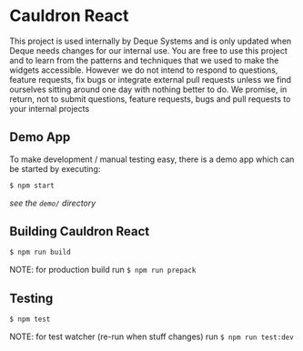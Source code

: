 # Cauldron React

This project is used internally by Deque Systems and is only updated when Deque needs changes for our internal use. You are free to use this project and to learn from the patterns and techniques that we used to make the widgets accessible. However we do not intend to respond to questions, feature requests, fix bugs or integrate external pull requests unless we find ourselves sitting around one day with nothing  better to do. We promise, in return, not to submit questions, feature requests, bugs and pull requests to your internal projects


## Demo App

To make development / manual testing easy, there is a demo app which can be started by executing:

```sh
$ npm start
```

_see the `demo/` directory_


## Building Cauldron React

```sh
$ npm run build
```

NOTE: for production build run `$ npm run prepack`

## Testing

```sh
$ npm test
```

NOTE: for test watcher (re-run when stuff changes) run `$ npm run test:dev`

